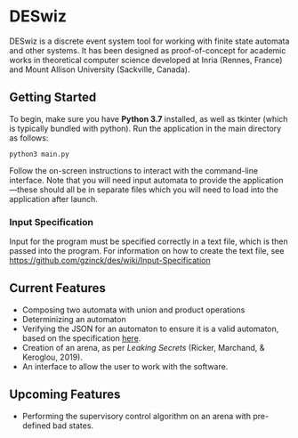 # DESwiz

DESwiz is a discrete event system tool for working with finite state automata
and other systems. It has been designed as proof-of-concept for academic works
in theoretical computer science developed at Inria (Rennes, France) and Mount
Allison University (Sackville, Canada).

## Getting Started

To begin, make sure you have **Python 3.7** installed, as well as tkinter (which is typically bundled with python). Run the application in the main directory as follows:

```
python3 main.py
```

Follow the on-screen instructions to interact with the command-line interface. Note that you will need input automata to provide the application—these should all be in separate files which you will need to load into the application after launch.

### Input Specification

Input for the program must be specified correctly in a text file, which is then passed into the program. For information on how to create the text file, see https://github.com/gzinck/des/wiki/Input-Specification

## Current Features

- Composing two automata with union and product operations
- Determinizing an automaton
- Verifying the JSON for an automaton to ensure it is a valid automaton, based on
the specification [here](https://github.com/gzinck/des/wiki/Input-Specification).
- Creation of an arena, as per *Leaking Secrets* (Ricker, Marchand, \&
Keroglou, 2019).
- An interface to allow the user to work with the software.

## Upcoming Features

- Performing the supervisory control algorithm on an arena with pre-defined bad states.

